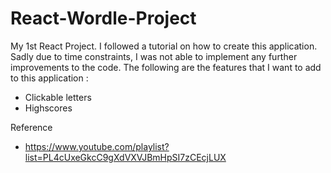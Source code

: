 # React-Wordle-Project
 My 1st React Project. I followed a tutorial on how to create this application. Sadly due to time constraints, I was not able to implement any further improvements
 to the code. The following are the features that I want to add to this application :
  - Clickable letters
  - Highscores

Reference
 - https://www.youtube.com/playlist?list=PL4cUxeGkcC9gXdVXVJBmHpSI7zCEcjLUX
